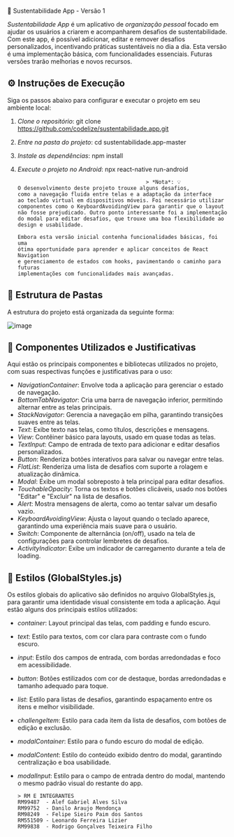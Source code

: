 🌿 Sustentabilidade App - Versão 1

*Sustentabilidade App* é um aplicativo de *organização pessoal* focado em ajudar os usuários a criarem e acompanharem desafios de sustentabilidade. Com este app, é possível adicionar, editar e remover desafios personalizados, incentivando práticas sustentáveis no dia a dia. Esta versão é uma implementação básica, com funcionalidades essenciais. Futuras versões trarão melhorias e novos recursos.

## ⚙️ Instruções de Execução

Siga os passos abaixo para configurar e executar o projeto em seu ambiente local:

1. *Clone o repositório*:
   git clone https://github.com/codelize/sustentabilidade.app.git
   

2. *Entre na pasta do projeto*:
   cd sustentabilidade.app-master
   

3. *Instale as dependências*:
   npm install
   

4. *Execute o projeto no Android*:
   npx react-native run-android
   

                                                > *Nota*: 💡
       O desenvolvimento deste projeto trouxe alguns desafios, 
       como a navegação fluida entre telas e a adaptação da interface 
       ao teclado virtual em dispositivos móveis. Foi necessário utilizar 
       componentes como o KeyboardAvoidingView para garantir que o layout 
       não fosse prejudicado. Outro ponto interessante foi a implementação 
       do modal para editar desafios, que trouxe uma boa flexibilidade ao 
       design e usabilidade.

       Embora esta versão inicial contenha funcionalidades básicas, foi uma 
       ótima oportunidade para aprender e aplicar conceitos de React Navigation 
       e gerenciamento de estados com hooks, pavimentando o caminho para futuras 
       implementações com funcionalidades mais avançadas.

                                                                                            


## 📂 Estrutura de Pastas

A estrutura do projeto está organizada da seguinte forma:


![image](https://github.com/user-attachments/assets/c2cc045e-99c6-4b81-93cd-16bfac4c2ba1)



## 🔧 Componentes Utilizados e Justificativas

Aqui estão os principais componentes e bibliotecas utilizados no projeto, com suas respectivas funções e justificativas para o uso:

- *NavigationContainer*: Envolve toda a aplicação para gerenciar o estado de navegação.
- *BottomTabNavigator*: Cria uma barra de navegação inferior, permitindo alternar entre as telas principais.
- *StackNavigator*: Gerencia a navegação em pilha, garantindo transições suaves entre as telas.
- *Text*: Exibe texto nas telas, como títulos, descrições e mensagens.
- *View*: Contêiner básico para layouts, usado em quase todas as telas.
- *TextInput*: Campo de entrada de texto para adicionar e editar desafios personalizados.
- *Button*: Renderiza botões interativos para salvar ou navegar entre telas.
- *FlatList*: Renderiza uma lista de desafios com suporte a rolagem e atualização dinâmica.
- *Modal*: Exibe um modal sobreposto à tela principal para editar desafios.
- *TouchableOpacity*: Torna os textos e botões clicáveis, usado nos botões "Editar" e "Excluir" na lista de desafios.
- *Alert*: Mostra mensagens de alerta, como ao tentar salvar um desafio vazio.
- *KeyboardAvoidingView*: Ajusta o layout quando o teclado aparece, garantindo uma experiência mais suave para o usuário.
- *Switch*: Componente de alternância (on/off), usado na tela de configurações para controlar lembretes de desafios.
- *ActivityIndicator*: Exibe um indicador de carregamento durante a tela de loading.

## 🎨 Estilos (GlobalStyles.js)

Os estilos globais do aplicativo são definidos no arquivo GlobalStyles.js, para garantir uma identidade visual consistente em toda a aplicação. Aqui estão alguns dos principais estilos utilizados:

- *container*: Layout principal das telas, com padding e fundo escuro.
- *text*: Estilo para textos, com cor clara para contraste com o fundo escuro.
- *input*: Estilo dos campos de entrada, com bordas arredondadas e foco em acessibilidade.
- *button*: Botões estilizados com cor de destaque, bordas arredondadas e tamanho adequado para toque.
- *list*: Estilo para listas de desafios, garantindo espaçamento entre os itens e melhor visibilidade.
- *challengeItem*: Estilo para cada item da lista de desafios, com botões de edição e exclusão.
- *modalContainer*: Estilo para o fundo escuro do modal de edição.
- *modalContent*: Estilo do conteúdo exibido dentro do modal, garantindo centralização e boa usabilidade.
- *modalInput*: Estilo para o campo de entrada dentro do modal, mantendo o mesmo padrão visual do restante do app.


      > RM E INTEGRANTES
      RM99487  - Alef Gabriel Alves Silva
      RM99752  - Danilo Araujo Mendonça
      RM98249  - Felipe Sieiro Paim dos Santos 
      RM551509 - Leonardo Ferreira Lizier
      RM99838  - Rodrigo Gonçalves Teixeira Filho
